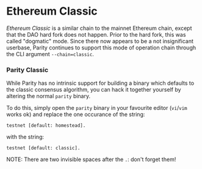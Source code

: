 # Ethereum Classic

*Ethereum Classic* is a similar chain to the mainnet Ethereum chain, except that the DAO hard fork does not happen. Prior to the hard fork, this was called "dogmatic" mode. Since there now appears to be a not insignificant userbase, Parity continues to support this mode of operation chain through the CLI argument `--chain=classic`.

### Parity Classic

While Parity has no intrinsic support for building a binary which defaults to the classic consensus algorithm, you can hack it together yourself by altering the normal `parity` binary.

To do this, simply open the `parity` binary in your favourite editor (`vi`/`vim` works ok) and replace the one occurance of the string:

`testnet [default: homestead].`

with the string:

`testnet [default: classic].  `

NOTE: There are two invisible spaces after the `.`: don't forget them!
